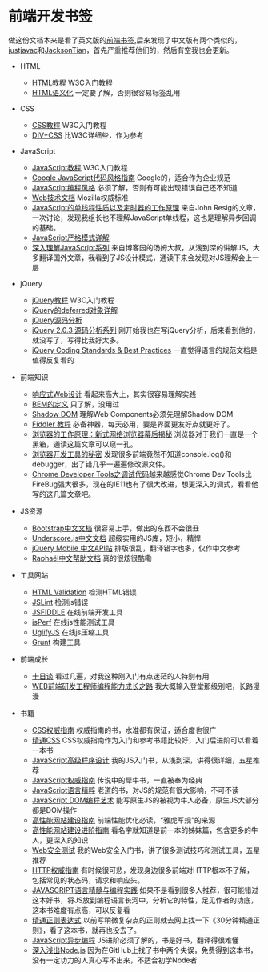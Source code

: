 # 前端开发书签


做这份文档本来是看了英文版的[前端书签](https://github.com/dypsilon/frontend-dev-bookmarks?source=cc),后来发现了中文版有两个类似的，[justjavac](https://github.com/justjavac/free-programming-books-zh_CN)和[JacksonTian](https://github.com/JacksonTian/fks)，首先严重推荐他们的，然后有空我也会更新。

+ HTML
  + [HTML教程](http://www.w3school.com.cn/html/) W3C入门教程
  + [HTML语义化](http://justineo.github.io/slideshows/semantic-html/) 一定要了解，否则很容易标签乱用

+ CSS
  + [CSS教程](http://www.w3school.com.cn/css/index.asp) W3C入门教程
  + [DIV+CSS](http://www.divcss5.com/) 比W3C详细些，作为参考

+ JavaScript
  + [JavaScript教程](http://www.w3school.com.cn/js/index.asp) W3C入门教程
  + [Google JavaScript代码风格指南](c-users-fuguo-appdata-local-temp-gitbook2lark-153a3022d07bea00fb) Google的，适合作为企业规范
  + [JavaScript编程风格](c-users-fuguo-appdata-local-temp-gitbook2lark-153a3022d07bea00fb) 必须了解，否则有可能出现错误自己还不知道
  + [Web技术文档](https://developer.mozilla.org/zh-CN/docs/Web) Mozilla权威标准
  + [JavaScript的单线程性质以及定时器的工作原理](c-users-fuguo-appdata-local-temp-gitbook2lark-153a3022d07bea00fb) 来自John Resig的文章，一次讨论，发现我组长也不理解JavaScript单线程，这也是理解异步回调的基础。
  + [JavaScript严格模式详解](c-users-fuguo-appdata-local-temp-gitbook2lark-153a3022d07bea00fb)
  + [深入理解JavaScript系列](c-users-fuguo-appdata-local-temp-gitbook2lark-153a3022d07bea00fb) 来自博客园的汤姆大叔，从浅到深的讲解JS，大多翻译国外文章，我看到了JS设计模式，通读下来会发现对JS理解会上一层
 
+ jQuery
  + [jQuery教程](http://www.w3school.com.cn/jquery/) W3C入门教程
  + [jQuery的deferred对象详解](c-users-fuguo-appdata-local-temp-gitbook2lark-153a3022d07bea00fb)
  + [jQuery源码分析](c-users-fuguo-appdata-local-temp-gitbook2lark-153a3022d07bea00fb)
  + [jQuery 2.0.3 源码分析系列](c-users-fuguo-appdata-local-temp-gitbook2lark-153a3022d07bea00fb) 刚开始我也在写jQuery分析，后来看到他的，就没写了，写得比我好太多。
  + [jQuery Coding Standards & Best Practices](http://lab.abhinayrathore.com/jquery-standards/) 一直觉得语言的规范文档是值得反复看的

+ 前端知识
  + [响应式Web设计](http://beforweb.com/node/6) 看起来高大上，其实很容易理解实践
  + [BEM的定义](c-users-fuguo-appdata-local-temp-gitbook2lark-153a3022d07bea00fb) 只了解，没用过
  + [Shadow DOM](c-users-fuguo-appdata-local-temp-gitbook2lark-153a3022d07bea00fb) 理解Web Components必须先理解Shadow DOM
  + [Fiddler 教程](c-users-fuguo-appdata-local-temp-gitbook2lark-153a3022d07bea00fb) 必备神器，每天必用，要是界面更友好点就更好了。
  + [浏览器的工作原理：新式网络浏览器幕后揭秘](http://www.html5rocks.com/zh/tutorials/internals/howbrowserswork/) 浏览器对于我们一直是一个黑箱，通读这篇文章可以窥一孔。
  + [浏览器开发工具的秘密](http://jinlong.github.io/blog/2013/08/29/devtoolsecrets/) 发现很多前端竟然不知道console.log()和debugger，出了错几乎一遍遍修改源文件。
  + [Chrome Developer Tools之调试代码](http://www.kazaff.me/2014/01/14/chrome-developer-tools%E4%B9%8B%E8%B0%83%E8%AF%95%E4%BB%A3%E7%A0%81/)越来越感觉Chrome Dev Tools比FireBug强大很多，现在的IE11也有了很大改进，想更深入的调式，看看他写的这几篇文章吧。

+ JS资源
  + [Bootstrap中文文档](http://www.bootcss.com/) 很容易上手，做出的东西不会很丑
  + [Underscore.js中文文档](http://www.css88.com/doc/underscore/) 超级实用的JS库，短小，精悍
  + [jQuery Mobile 中文API站](http://www.jqmapi.com/) 排版很乱，翻译错字也多，仅作中文参考
  + [Raphaël中文帮助文档](http://lab.julying.com/raphael-js/docs/) 真的很炫很酷嘞

+ 工具网站
  + [HTML Validation](http://validator.w3.org/) 检测HTML错误
  + [JSLint](http://www.jslint.com/) 检测js错误
  + [JSFIDDLE](http://jsfiddle.net/) 在线前端开发工具
  + [jsPerf](http://jsperf.com/) 在线js性能测试工具
  + [UglifyJS](http://marijnhaverbeke.nl/uglifyjs) 在线js压缩工具
  + [Grunt](c-users-fuguo-appdata-local-temp-gitbook2lark-153a3022d07bea00fb) 构建工具
 
+ 前端成长
  + [十日谈](https://github.com/jayli/jayli.github.com/issues) 看过几遍，对我这种刚入门有点迷茫的人特别有用
  + [WEB前端研发工程师编程能力成长之路](c-users-fuguo-appdata-local-temp-gitbook2lark-153a3022d07bea00fb) 我大概输入登堂那级别吧，长路漫漫

+ 书籍
  + [CSS权威指南](http://book.douban.com/subject/1240134/) 权威指南的书，水准都有保证，适合度也很广
  + [精通CSS](http://book.douban.com/subject/4736167/) CSS权威指南作为入门和参考书籍比较好，入门后进阶可以看着一本书
  + [JavaScript高级程序设计](http://book.douban.com/subject/10546125/) 我的JS入门书，从浅到深，讲得很详细，五星推荐
  + [JavaScript权威指南](http://book.douban.com/subject/10549733/) 传说中的犀牛书，一直被奉为经典
  + [JavaScript语言精粹](http://book.douban.com/subject/3590768/) 老道的书，对JS的规范有很大影响，不可不读
  + [JavaScript DOM编程艺术](http://book.douban.com/subject/1921890/) 能写原生JS的被视为牛人必备，原生JS大部分都是DOM操作
  + [高性能网站建设指南](http://book.douban.com/subject/3132277/) 前端性能优化必读，“雅虎军规”的来源
  + [高性能网站建设进阶指南](http://book.douban.com/subject/4719162/) 看名字就知道是前一本的姊妹篇，包含更多的牛人，更深入的知识
  + [Web安全测试](http://book.douban.com/subject/4725272/) 我的Web安全入门书，讲了很多测试技巧和测试工具，五星推荐
  + [HTTP权威指南](http://book.douban.com/subject/10746113/) 有时候很可悲，发现身边很多前端对HTTP根本不了解，包括常见的状态码，请求和响应头。
  + [JAVASCRIPT语言精髓与编程实践](http://book.douban.com/subject/3012828/) 如果不是看到很多人推荐，很可能错过这本好书，将JS放到编程语言长河中，分析它的特性，足见作者的功底，这本书难度有点高，可以反复看
  + [精通正则表达式](http://book.douban.com/subject/2154713/) 以前写稍微复杂点的正则就去网上找一下《30分钟精通正则》，看了这本书，就再也没去了。
  + [JavaScript异步编程](http://book.douban.com/subject/24319975/) JS进阶必须了解的，书是好书，翻译得很难懂
  + [深入浅出Node.js](http://book.douban.com/subject/25768396/) 因为在GitHub上找了书中两个失误，免费得到这本书，没有一定功力的人真心写不出来，不适合初学Node者
  
  



